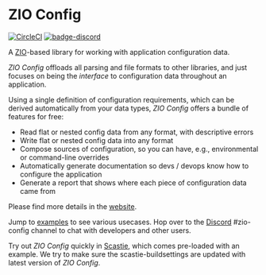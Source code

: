 # ZIO Config

[![CircleCI](https://circleci.com/gh/zio/zio-config/tree/master.svg?style=svg)](https://circleci.com/gh/zio/zio-config/tree/master)
[![badge-discord]][link-discord]

A [ZIO](https://github.com/zio/zio)-based library for working with application configuration data.

_ZIO Config_ offloads all parsing and file formats to other libraries, and just focuses on being the _interface_ to configuration data throughout an application.

Using a single definition of configuration requirements, which can be derived automatically from your data types, _ZIO Config_ offers a bundle of features for free:

 * Read flat or nested config data from any format, with descriptive errors
 * Write flat or nested config data into any format
 * Compose sources of configuration, so you can have, e.g., environmental or command-line overrides
 * Automatically generate documentation so devs / devops know how to configure the application
 * Generate a report that shows where each piece of configuration data came from

Please find more details in the [website](https://zio.github.io/zio-config/).

Jump to [examples](examples/src/main/scala/zio/config/examples) to see various usecases. Hop over to the [Discord](https://discord.gg/2ccFBr4) #zio-config channel to chat with developers and other users.

Try out _ZIO Config_ quickly in [Scastie](https://scastie.scala-lang.org/afsalthaj/3ALODWLJQbWmFxqBJ2MYWA/90), which comes pre-loaded with an example. We try to make sure the scastie-buildsettings are updated with latest version of _ZIO Config_.

[badge-discord]: https://img.shields.io/discord/629491597070827530?logo=discord "Chat on discord"
[link-discord]: https://discord.gg/2ccFBr4 "Discord"
